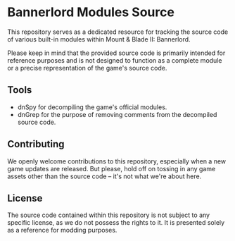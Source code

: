 # Bannerlord Modules Source

This repository serves as a dedicated resource for tracking the source code of various built-in modules within Mount & Blade II: Bannerlord.

Please keep in mind that the provided source code is primarily intended for reference purposes and is not designed to function as a complete module or a precise representation of the game's source code.

## Tools

- dnSpy for decompiling the game's official modules.
- dnGrep for the purpose of removing comments from the decompiled source code.

## Contributing

We openly welcome contributions to this repository, especially when a new game updates are released. But please, hold off on tossing in any game assets other than the source code – it's not what we're about here.

## License

The source code contained within this repository is not subject to any specific license, as we do not possess the rights to it. It is presented solely as a reference for modding purposes.
